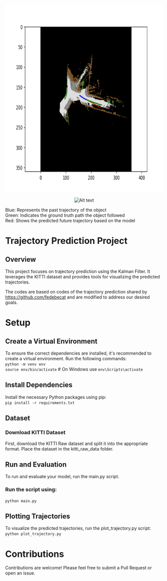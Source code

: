 <p align="center">
<img src="/Images/Sample.png" alt="Alt text" width="800" height="600"/>
</p>
<p align="center">
<img src="/Images/Demo.gif" alt="Alt text" width="800" height="600"/>
</p>

Blue: Represents the past trajectory of the object <br>
Green: Indicates the ground truth path the object followed<br>
Red: Shows the predicted future trajectory based on the model<br>

# Trajectory Prediction Project
## Overview
This project focuses on trajectory prediction using the Kalman Filter. It leverages the KITTI dataset and provides tools for visualizing the predicted trajectories.

The codes are based on codes of the trajectory prediction shared by https://github.com/fedebecat and are modified to address our desired goals.

# Setup
## Create a Virtual Environment
To ensure the correct dependencies are installed, it's recommended to create a virtual environment. Run the following commands:<br>
`python -m venv env`<br>
`source env/bin/activate`   # On Windows use `env\Scripts\activate`<br>
## Install Dependencies
Install the necessary Python packages using pip:<br>
`pip install -r requirements.txt`<br>
## Dataset 
### Download KITTI Dataset
First, download the KITTI Raw dataset and split it into the appropriate format. Place the dataset in the kitti_raw_data folder.
## Run and Evaluation
To run and evaluate your model, run the main.py script. 

### Run the script using:
`python main.py`
## Plotting Trajectories
To visualize the predicted trajectories, run the plot_trajectory.py script:<br>
`python plot_trajectory.py`<br>

# Contributions
Contributions are welcome! Please feel free to submit a Pull Request or open an issue.
